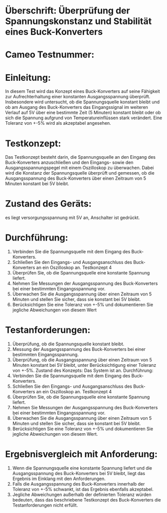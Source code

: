 # Überschrift: Überprüfung der Spannungskonstanz und Stabilität eines Buck-Konverters

# Cameo Testnummer:

# Einleitung:

In diesem Test wird das Konzept eines Buck-Konverters auf seine Fähigkeit zur Aufrechterhaltung einer konstanten Ausgangsspannung überprüft. Insbesondere wird untersucht, ob die Spannungsquelle konstant bleibt und ob am Ausgang des Buck-Konverters das Eingangssignal im weiteren Verlauf auf 5V über eine bestimmte Zeit (5 Minuten) konstant bleibt oder ob sich die Spannung aufgrund von Temperatureinflüssen stark verändert. Eine Toleranz von +-5% wird als akzeptabel angesehen.

# Testkonzept:
Das Testkonzept besteht darin, die Spannungsquelle an den Eingang des Buck-Konverters anzuschließen und den Eingangs- sowie den Ausgangsspannungspegel mit einem Oszilloskop zu überwachen. Dabei wird die Konstanz der Spannungsquelle überprüft und gemessen, ob die Ausgangsspannung des Buck-Konverters über einen Zeitraum von 5 Minuten konstant bei 5V bleibt.
# Zustand des Geräts:
es liegt versorgungsspannung mit 5V an, Anschalter ist gedrückt.

# Durchführung:
1. Verbinden Sie die Spannungsquelle mit dem Eingang des Buck-Konverters.
2. Schließen Sie den Eingangs- und Ausgangsanschluss des Buck-Konverters an
ein Oszilloskop an.
Testkonzept 4
3. Überprüfen Sie, ob die Spannungsquelle eine konstante Spannung liefert.
4. Nehmen Sie Messungen der Ausgangsspannung des Buck-Konverters bei einer
bestimmten Eingangsspannung vor.
5. Überwachen Sie die Ausgangsspannung über einen Zeitraum von 5 Minuten
und stellen Sie sicher, dass sie konstant bei 5V bleibt.
6. Berücksichtigen Sie eine Toleranz von +-5% und dokumentieren Sie jegliche
Abweichungen von diesem Wert
# Testanforderungen:
1. Überprüfung, ob die Spannungsquelle konstant bleibt.
2. Messung der Ausgangsspannung des Buck-Konverters bei einer bestimmten
Eingangsspannung.
3. Überprüfung, ob die Ausgangsspannung über einen Zeitraum von 5 Minuten
konstant bei 5V bleibt, unter Berücksichtigung einer Toleranz von +-5%.
Zustand des Konzepts:
Das System ist an.
Durchführung:
1. Verbinden Sie die Spannungsquelle mit dem Eingang des Buck-Konverters.
2. Schließen Sie den Eingangs- und Ausgangsanschluss des Buck-Konverters an
ein Oszilloskop an.
Testkonzept 4
3. Überprüfen Sie, ob die Spannungsquelle eine konstante Spannung liefert.
4. Nehmen Sie Messungen der Ausgangsspannung des Buck-Konverters bei einer
bestimmten Eingangsspannung vor.
5. Überwachen Sie die Ausgangsspannung über einen Zeitraum von 5 Minuten
und stellen Sie sicher, dass sie konstant bei 5V bleibt.
6. Berücksichtigen Sie eine Toleranz von +-5% und dokumentieren Sie jegliche
Abweichungen von diesem Wert.

# Ergebnisvergleich mit Anforderung:
1. Wenn die Spannungsquelle eine konstante Spannung liefert und die
Ausgangsspannung des Buck-Konverters bei 5V bleibt, liegt das Ergebnis im
Einklang mit den Anforderungen.
2. Falls die Ausgangsspannung des Buck-Konverters innerhalb der Toleranz von
+-5% schwankt, ist das Ergebnis ebenfalls akzeptabel.
3. Jegliche Abweichungen außerhalb der definierten Toleranz würden bedeuten,
dass das beschriebene Testkonzept des Buck-Konverters die Testanforderungen
nicht erfüllt.
